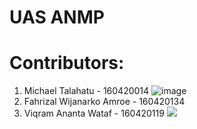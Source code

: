 # UAS ANMP

# Contributors:  
1. Michael Talahatu - 160420014 ![image](https://github.com/Talahatu/UAS-ANMP/assets/87047371/59127b83-1466-40d6-ae05-34dd44d8dd2b)  
2. Fahrizal Wijanarko Amroe - 160420134  
3. Viqram Ananta Wataf - 160420119 <a href="https://github.com/viqramwataf"><img src="https://avatars.githubusercontent.com/u/91793388?v=4?size=50"></a>
